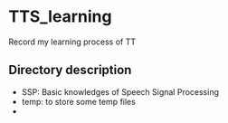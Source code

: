 # TTS_learning

Record my learning process of TT

## Directory description

* SSP: Basic knowledges of Speech Signal Processing 
* temp: to store some temp files
* 